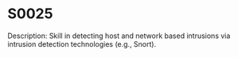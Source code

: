 # S0025
Description: Skill in detecting host and network based intrusions via intrusion detection technologies (e.g., Snort).
